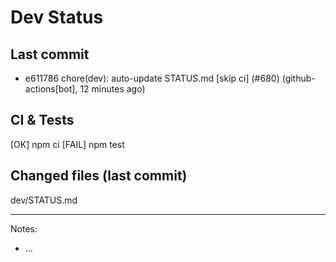 # Dev Status

## Last commit
- e611786 chore(dev): auto-update STATUS.md [skip ci] (#680) (github-actions[bot], 12 minutes ago)
## CI & Tests
[OK] npm ci
[FAIL] npm test

## Changed files (last commit)
dev/STATUS.md

---
Notes:
- ...
